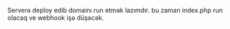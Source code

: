 Serverə deploy edib domainı run etmək lazımdır.
bu zaman index.php run olacaq ve webhook işə düşəcək.
